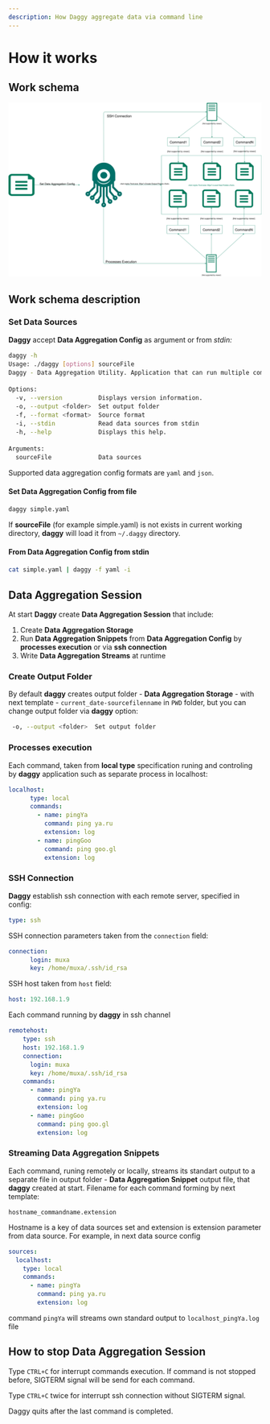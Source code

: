 ```yaml
---
description: How Daggy aggregate data via command line
---
```


# How it works

## Work schema

![](.gitbook/assets/daggy_scheme_white.svg)

## Work schema description

### **Set Data Sources**

**Daggy** accept **Data Aggregation Config** as argument or from _stdin:_

```bash
daggy -h
Usage: ./daggy [options] sourceFile
Daggy - Data Aggregation Utility. Application that can run multiple commands on remote servers simultaneously and save output locally.

Options:
  -v, --version          Displays version information.
  -o, --output <folder>  Set output folder
  -f, --format <format>  Source format
  -i, --stdin            Read data sources from stdin
  -h, --help             Displays this help.

Arguments:
  sourceFile             Data sources
```

Supported data aggregation config formats are `yaml` and `json`.

#### Set Data Aggregation Config from file

```bash
daggy simple.yaml
```

If **sourceFile** \(for example simple.yaml\) is not exists in current working directory, **daggy** will load it from `~/.daggy` directory.

#### From Data Aggregation Config from stdin

```bash
cat simple.yaml | daggy -f yaml -i
```

## Data Aggregation Session

At start **Daggy** create **Data Aggregation Session** that include:

1. Create **Data Aggregation Storage**
2. Run **Data Aggregation Snippets** from **Data Aggregation Config** by **processes execution** or via **ssh connection**
3. Write **Data Aggregation Streams** at runtime

### Create Output Folder

By default **daggy** creates output folder - **Data Aggregation Storage** - with next template - `current_date-sourcefilenname` in `PWD` folder, but you can change output folder via **daggy** option:

```bash
 -o, --output <folder>  Set output folder
```

### Processes execution

Each command, taken from **local type** specification runing and controling by **daggy** application such as separate process in localhost:

```yaml
localhost:
      type: local
      commands:
        - name: pingYa
          command: ping ya.ru
          extension: log
        - name: pingGoo
          command: ping goo.gl
          extension: log
```

### SSH Connection

**Daggy** establish ssh connection with each remote server, specified in config:

```yaml
type: ssh
```

SSH connection parameters taken from the `connection` field:

```yaml
connection:
      login: muxa
      key: /home/muxa/.ssh/id_rsa
```

SSH host taken from `host` field:

```yaml
host: 192.168.1.9
```

Each command running by **daggy** in ssh channel

```yaml
remotehost:
    type: ssh
    host: 192.168.1.9
    connection:
      login: muxa
      key: /home/muxa/.ssh/id_rsa
    commands:
      - name: pingYa
        command: ping ya.ru
        extension: log
      - name: pingGoo
        command: ping goo.gl
        extension: log
```

### Streaming Data Aggregation Snippets

Each command, runing remotely or locally, streams its standart output to a separate file in output folder - **Data Aggregation Snippet** output file, that **daggy** created at start. Filename for each command forming by next template:

```text
hostname_commandname.extension
```

Hostname is a key of data sources set and extension is extension parameter from data source. For example, in next data source config

```yaml
sources:
  localhost:
    type: local
    commands:
      - name: pingYa
        command: ping ya.ru
        extension: log
```

command `pingYa` will streams own standard output to `localhost_pingYa.log` file

## How to stop Data Aggregation Session

Type `CTRL+C` for interrupt commands execution. If command is not stopped before, SIGTERM signal will be send for each command. 

Type `CTRL+C` twice for interrupt ssh connection without SIGTERM signal.

Daggy quits after the last command is completed.

